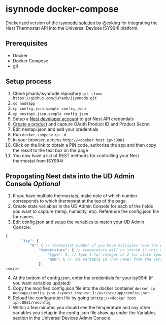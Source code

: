 # isynnode docker-compose
Dockerized version of the [isynnode solution](https://github.com/exking/isynnode) by @exking for integrating the Nest Thermostat API into the
Universal Devices ISY994i platform.

## Prerequisites
- Docker
- Docker Compose
- git

## Setup process
1. Clone jshank/isynnode repository `git clone https://github.com/jshank/isynnode.git`
2. `cd nodeapp`
3. `cp config.json.sample config.json`
4. `cp nestapi.json.sample config.json`
5. Setup a [Nest developer account](https://developers.nest.com/) to get Nest API credentials
6. [Create a product](https://codelabs.developers.google.com/codelabs/wwn-api-quickstart/#2) and capture OAuth Product ID and Product Secret
7. Edit nestapi.json and add your credentials
9. Run `docker-compose up -d`
11. In your browser, access `http://<docker host ip>:8881`
12. Click on the link to obtain a PIN code, authorize the app and then copy the result to the text box on the page
13. You now have a list of REST methods for controlling your Nest thermostat from ISY994i

## Propogating Nest data into the UD Admin Console *Optional* 
1. If you have multiple thermostats, make note of which number corresponds to which thermostat at the top of the page
2. Create state variables in the UD Admin Console for each of the fields you want to capture (temp, humidity, etc). Reference the config.json file for names.
3. Edit config.json and setup the variables to match your UD Admin Console:
```javascript
{
       "isy": {
           "0": { // thermostat number if you have multiples (see the node web page after you have authenticated for a list of which thermostat number is which location
               "temperature": { // temperature will be stored in this variable
                   "type": 2, // Type 1 for integer or 2 for state (you can only trigger isy programs on state)
                   "num": 6 // The variable ID (not name) from the variables tab in UD Admin Console
               },
<snip>
```
4. At the bottom of config.json, enter the credentials for your isy994i (if you want variables updated)
5. Copy the modified config.json file into the docker container `docker cp nodeapp/config.json isynest_isynest_1:/usr/src/app/config.json`
6. Reload the configuration file by going to`http://<docker host ip>:8881/reconfig`
7. Within a few minutes you should see the temperature and any other variables you setup in the config.json file show up under the Variables section in the Universal Devices Admin Console
